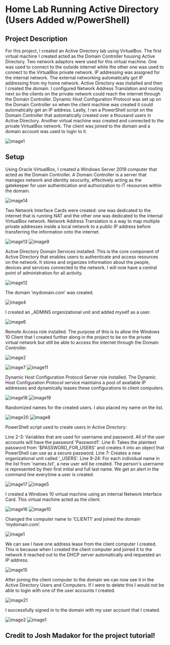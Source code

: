 # Home Lab Running Active Directory (Users Added w/PowerShell)


## Project Description
For this project, I created an Active Directory lab using VirtualBox. The first virtual machine I created acted as the Domain Controller housing Active Directory. Two network adaptors were used for this virtual machine. One was used to connect to the outside internet while the other one was used to connect to the VirtualBox private network. IP addressing was assigned for the internal network. The external networking automatically got IP addressing from my home network. Active Directory was installed and then I created the domain. I configured Network Address Translation and routing next so the clients on the private network could reach the internet through the Domain Controller. Dynamic Host Configuration Protocol was set up on the Domain Controller so when the client machine was created it could automatically get an IP address. Lastly, I ran a PowerShell script on the Domain Controller that automatically created over a thousand users in Active Directory. Another virtual machine was created and connected to the private VirtualBox network. The client was joined to the domain and a domain account was used to login to it.   

![image1](https://github.com/markach151/HomeLabActiveDirectory/assets/84886088/ff7ef5e2-d050-4543-ba0a-0496b2e836ee)


## Setup 

Using Oracle VirtualBox, I created a Windows Server 2019 computer that acted as the Domain Controller. A Domain Controller is a server that manages network and identity seucurity, effectively acting as the gatekeeper for user authentication and authorization to IT resources within the domain. 

![image14](https://github.com/markach151/HomeLabActiveDirectory/assets/84886088/35fbd29a-9bd3-47cb-bdd1-e18433ce59eb)

Two Network Interface Cards were created: one was dedicated to the internet that is running NAT and the other one was dedicated to the internal VirtualBox network. Network Address Translation is a way to map multiple private addresses inside a local network to a public IP address before transferring the information onto the internet.

![image13](https://github.com/markach151/HomeLabActiveDirectory/assets/84886088/dc231875-d559-4035-818b-a7d068566bec) ![image9](https://github.com/markach151/HomeLabActiveDirectory/assets/84886088/d4e91276-26b2-4e7a-8c88-6fa5ccb3b6da)

Active Directory Domain Services installed. This is the core component of Active Directory that enables users to authenticate and access resources on the network. It stores and organizes information about the people, devices and services connected to the network. I will now have a central point of administration for all activity.

![image12](https://github.com/markach151/HomeLabActiveDirectory/assets/84886088/35400c87-4fd5-4d25-8d9e-07e21d287979)

The domain ‘mydomain.com’ was created.

![image4](https://github.com/markach151/HomeLabActiveDirectory/assets/84886088/5c92d67d-f684-4d87-96cb-1cf044bcc374)

I created an _ADMINS organizational unit and added myself as a user.

![image6](https://github.com/markach151/HomeLabActiveDirectory/assets/84886088/b291cd23-5ea0-46d3-8b92-0c1c08f7f4ba)

Remote Access role installed. The purpose of this is to allow the Windows 10 Client that I created further along in the project to be on the private virtual network but still be able to access the internet through the Domain Controller. 

![image2](https://github.com/markach151/HomeLabActiveDirectory/assets/84886088/66fa0f89-ab9e-4002-87dd-496e3bec4009)

![image7](https://github.com/markach151/HomeLabActiveDirectory/assets/84886088/9211d685-096a-4ac4-bc9c-08b6931d4637) ![image11](https://github.com/markach151/HomeLabActiveDirectory/assets/84886088/61aadf5f-18a9-4795-8991-4b26c9588dee)

Dynamic Host Configuration Protocol Server role installed. The Dynamic Host Configuration Protocol service maintains a pool of available IP addresses and dynamically leases these configurations to client computers. 

![image18](https://github.com/markach151/HomeLabActiveDirectory/assets/84886088/2e9635a7-faff-4aef-a4dc-c350de4667f4) ![image19](https://github.com/markach151/HomeLabActiveDirectory/assets/84886088/1d81c286-20b4-470d-a2df-1d014cddd2e9) 

Randomized names for the created users. I also placed my name on the list.

![image20](https://github.com/markach151/HomeLabActiveDirectory/assets/84886088/5b326011-fbee-4062-85bd-07d07cc499bc) ![image8](https://github.com/markach151/HomeLabActiveDirectory/assets/84886088/c7861ccd-86f7-4923-b496-57eb245d422a)

PowerShell script used to create users in Active Directory:

Line 2-3: Variables that are used for username and password. All of the user accounts will have the password 'Password1'.
Line 6: Takes the plaintext password from '$PASSWORD_FOR_USERS' and creates it into an object that PowerShell can use as a secure password.
Line 7: Creates a new organizational unit called '_USERS'.
Line 9-24: For each individual name in the list from 'names.txt', a new user will be created. The person's username is represented by their first initial and full last name. We get an alert in the command line everytime a user is created.   

![image17](https://github.com/markach151/HomeLabActiveDirectory/assets/84886088/1aed81d5-0f39-426a-90d9-b360a8d907b9)
![image5](https://github.com/markach151/HomeLabActiveDirectory/assets/84886088/5989ca1b-1bd2-4897-8de2-ac023b2e52ad)

I created a Windows 10 virtual machine using an internal Network Interface Card. This virtual machine acted as the client. 

![image16](https://github.com/markach151/HomeLabActiveDirectory/assets/84886088/c9bfc80a-3161-4044-97b4-52bc69e14cd2)
![image10](https://github.com/markach151/HomeLabActiveDirectory/assets/84886088/a0550521-b114-45df-8618-a39e25e9c9c9)

Changed the computer name to ‘CLIENT1’ and joined the domain ‘mydomain.com’.

![image1](https://github.com/markach151/HomeLabActiveDirectory/assets/84886088/434ff631-ec95-4239-b83c-1799a9b65f7d)

We can see I have one address lease from the client computer I created. This is because when I created the client computer and joined it to the network it reached out to the DHCP server automatically and requested an IP address.     

![image15](https://github.com/markach151/HomeLabActiveDirectory/assets/84886088/dd22c0f3-0edc-4584-91bb-aa571c821f11)

After joining the client computer to the domain we can now see it in the Active Directory Users and Computers. If I were to delete this I would not be able to login with one of the user accounts I created.

![image21](https://github.com/markach151/HomeLabActiveDirectory/assets/84886088/55798a50-0c22-4692-ba5f-f70c59953a40)

I successfully signed in to the domain with my user account that I created.  

![image2](https://github.com/markach151/HomeLabActiveDirectory/assets/84886088/f88a63d4-0689-45d1-bc31-a95c367065a9) ![image1](https://github.com/markach151/HomeLabActiveDirectory/assets/84886088/23f88a79-19e0-4783-a965-ac1c57dfa3f5) 
 


## Credit to Josh Madakor for the project tutorial!

